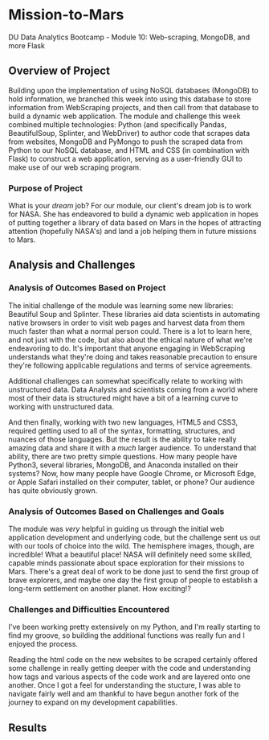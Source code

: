 # Mission-to-Mars
DU Data Analytics Bootcamp - Module 10: Web-scraping, MongoDB, and more Flask

## Overview of Project
Building upon the implementation of using NoSQL databases (MongoDB) to hold information, we branched this week into using this database to store information from WebScraping projects, and then call from that database to build a dynamic web application. The module and challenge this week combined multiple technologies: Python (and specifically Pandas, BeautifulSoup, Splinter, and WebDriver) to author code that scrapes data from websites, MongoDB and PyMongo to push the scraped data from Python to our NoSQL database, and HTML and CSS (in combination with Flask) to construct a web application, serving as a user-friendly GUI to make use of our web scraping program.

### Purpose of Project
What is your <i>dream</i> job? For our module, our client's dream job is to work for NASA. She has endeavored to build a dynamic web application in hopes of putting together a library of data based on Mars in the hopes of attracting attention (hopefully NASA's) and land a job helping them in future missions to Mars.

## Analysis and Challenges

### Analysis of Outcomes Based on Project
The initial challenge of the module was learning some new libraries: Beautiful Soup and Splinter. These libraries aid data scientists in automating native browsers in order to visit web pages and harvest data from them much faster than what a normal person could. There is a lot to learn here, and not just with the code, but also about the ethical nature of what we're endeavoring to do. It's important that anyone engaging in WebScraping understands what they're doing and takes reasonable precaution to ensure they're following applicable regulations and terms of service agreements.

Additional challenges can somewhat specifically relate to working with unstructured data. Data Analysts and scientists coming from a world where most of their data is structured might have a bit of a learning curve to working with unstructured data.

And then finally, working with two new languages, HTML5 and CSS3, required getting used to all of the syntax, formatting, structures, and nuances of those languages. But the result is the ability to take really amazing data and share it with a <i>much</i> larger audience. To understand that ability, there are two pretty simple questions. How many people have Python3, several libraries, MongoDB, and Anaconda installed on their systems? Now, how many people have Google Chrome, or Microsoft Edge, or Apple Safari installed on their computer, tablet, or phone? Our audience has quite obviously grown.

### Analysis of Outcomes Based on Challenges and Goals
The module was <i>very</i> helpful in guiding us through the initial web application development and underlying code, but the challenge sent us out with our tools of choice into the wild. The hemisphere images, though, are incredible! What a beautiful place! NASA will definitely need some skilled, capable minds passionate about space exploration for their missions to Mars. There's a great deal of work to be done just to send the first group of brave explorers, and maybe one day the first group of people to establish a long-term settlement on another planet. How exciting!?

### Challenges and Difficulties Encountered
I've been working pretty extensively on my Python, and I'm really starting to find my groove, so building the additional functions was really fun and I enjoyed the process.

Reading the html code on the new websites to be scraped certainly offered some challenge in really getting deeper with the code and understanding how tags and various aspects of the code work and are layered onto one another. Once I got a feel for understanding the stucture, I was able to navigate fairly well and am thankful to have begun another fork of the journey to expand on my development capabilities.

## Results
